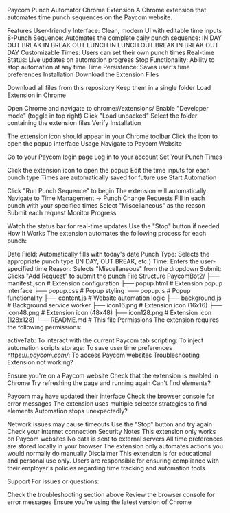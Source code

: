 Paycom Punch Automator Chrome Extension
A Chrome extension that automates time punch sequences on the Paycom website.

Features
User-friendly Interface: Clean, modern UI with editable time inputs
8-Punch Sequence: Automates the complete daily punch sequence:
IN DAY
OUT BREAK
IN BREAK
OUT LUNCH
IN LUNCH
OUT BREAK
IN BREAK
OUT DAY
Customizable Times: Users can set their own punch times
Real-time Status: Live updates on automation progress
Stop Functionality: Ability to stop automation at any time
Time Persistence: Saves user's time preferences
Installation
Download the Extension Files

Download all files from this repository
Keep them in a single folder
Load Extension in Chrome

Open Chrome and navigate to chrome://extensions/
Enable "Developer mode" (toggle in top right)
Click "Load unpacked"
Select the folder containing the extension files
Verify Installation

The extension icon should appear in your Chrome toolbar
Click the icon to open the popup interface
Usage
Navigate to Paycom Website

Go to your Paycom login page
Log in to your account
Set Your Punch Times

Click the extension icon to open the popup
Edit the time inputs for each punch type
Times are automatically saved for future use
Start Automation

Click "Run Punch Sequence" to begin
The extension will automatically:
Navigate to Time Management → Punch Change Requests
Fill in each punch with your specified times
Select "Miscellaneous" as the reason
Submit each request
Monitor Progress

Watch the status bar for real-time updates
Use the "Stop" button if needed
How It Works
The extension automates the following process for each punch:

Date Field: Automatically fills with today's date
Punch Type: Selects the appropriate punch type (IN DAY, OUT BREAK, etc.)
Time: Enters the user-specified time
Reason: Selects "Miscellaneous" from the dropdown
Submit: Clicks "Add Request" to submit the punch
File Structure
PaycomBot2/
├── manifest.json          # Extension configuration
├── popup.html            # Extension popup interface
├── popup.css             # Popup styling
├── popup.js              # Popup functionality
├── content.js            # Website automation logic
├── background.js         # Background service worker
├── icon16.png           # Extension icon (16x16)
├── icon48.png           # Extension icon (48x48)
├── icon128.png          # Extension icon (128x128)
└── README.md            # This file
Permissions
The extension requires the following permissions:

activeTab: To interact with the current Paycom tab
scripting: To inject automation scripts
storage: To save user time preferences
https://*.paycom.com/*: To access Paycom websites
Troubleshooting
Extension not working?

Ensure you're on a Paycom website
Check that the extension is enabled in Chrome
Try refreshing the page and running again
Can't find elements?

Paycom may have updated their interface
Check the browser console for error messages
The extension uses multiple selector strategies to find elements
Automation stops unexpectedly?

Network issues may cause timeouts
Use the "Stop" button and try again
Check your internet connection
Security Notes
This extension only works on Paycom websites
No data is sent to external servers
All time preferences are stored locally in your browser
The extension only automates actions you would normally do manually
Disclaimer
This extension is for educational and personal use only. Users are responsible for ensuring compliance with their employer's policies regarding time tracking and automation tools.

Support
For issues or questions:

Check the troubleshooting section above
Review the browser console for error messages
Ensure you're using the latest version of Chrome

